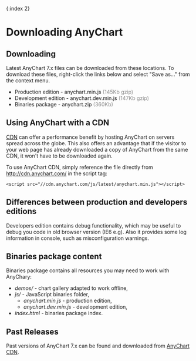 {:index 2}

# Downloading AnyChart

## Downloading
Latest AnyChart 7.x files can be downloaded from these locations. To download these files, right-click the links below and select "Save as..." from the context menu.
* Production edition - anychart.min.js <span style="color:#898989;">(145Kb gzip)</span>
* Development edition - anychart.dev.min.js <span style="color:#898989;">(147Kb gzip)</span>
* Binaries package - anychart.zip <span style="color:#898989;">(360Kb)</span>

## Using AnyChart with a CDN
<a href="http://en.wikipedia.org/wiki/Content\_delivery\_network" target="_blank">CDN</a> can offer a performance benefit by hosting AnyChart on servers spread across the globe. This also offers an advantage that if the visitor to your web page has already downloaded a copy of AnyChart from the same CDN, it won't have to be downloaded again.

To use AnyChart CDN, simply reference the file directly from http://cdn.anychart.com/ in the script tag:

```
<script src="//cdn.anychart.com/js/latest/anychart.min.js"></script>
```

## Differences between production and developers editions

Developers edition contains  debug functionality, which may be useful to debug you code in old browser version (IE6 e.g). Also it provides some log information in console, such as misconfiguration warnings. 

## Binaries package content

Binaries package contains all resources you may need to work with AnyChary:  
* _demos/_ - chart gallery adapted to work offline,
* _js/_ - JavaScript binaries folder,
  * _anychart.min.js_ - production edition,
  * _anychart.dev.min.js_ - development edition,
* _index.html_ - binaries package index.

## Past Releases
Past versions of AnyChart 7.x can be found and downloaded from <a href="https://cdn.anychart.com/" target="_blank">AnyChart CDN</a>.